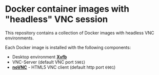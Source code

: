 # Docker container images with "headless" VNC session

This repository contains a collection of Docker images with headless VNC environments.

Each Docker image is installed with the following components:

* Desktop environment [**Xvfb**](https://www.x.org/releases/X11R7.6/doc/man/man1/Xvfb.1.xhtml)
* VNC-Server (default VNC port `5901`)
* [**noVNC**](https://github.com/novnc/noVNC) - HTML5 VNC client (default http port `6901`)
